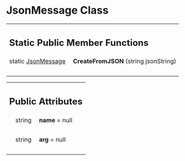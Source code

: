 # JsonMessage Class 

<div class="contents"><table class="memberdecls"><tr class="heading"><td colspan="2"><h2 class="groupheader"><a id="pub-static-methods" name="pub-static-methods"></a> Static Public Member Functions</h2></td></tr><tr class="memitem:a0a4876640181baed34dee6ad356350b6"><td class="memItemLeft" align="right" valign="top"><a id="a0a4876640181baed34dee6ad356350b6" name="a0a4876640181baed34dee6ad356350b6"></a> static <a class="el" href="class_b_f_g_s_d_k_1_1_json_message.html">JsonMessage</a>&#160;</td><td class="memItemRight" valign="bottom"><b>CreateFromJSON</b> (string jsonString)</td></tr><tr class="separator:a0a4876640181baed34dee6ad356350b6"><td class="memSeparator" colspan="2">&#160;</td></tr></table><table class="memberdecls"><tr class="heading"><td colspan="2"><h2 class="groupheader"><a id="pub-attribs" name="pub-attribs"></a> Public Attributes</h2></td></tr><tr class="memitem:aa7b26c7508ce5de2561e3facd59df7bb"><td class="memItemLeft" align="right" valign="top"><a id="aa7b26c7508ce5de2561e3facd59df7bb" name="aa7b26c7508ce5de2561e3facd59df7bb"></a> string&#160;</td><td class="memItemRight" valign="bottom"><b>name</b> = null</td></tr><tr class="separator:aa7b26c7508ce5de2561e3facd59df7bb"><td class="memSeparator" colspan="2">&#160;</td></tr><tr class="memitem:aeeca2f3c7ed44e3fd634d0b432a2d255"><td class="memItemLeft" align="right" valign="top"><a id="aeeca2f3c7ed44e3fd634d0b432a2d255" name="aeeca2f3c7ed44e3fd634d0b432a2d255"></a> string&#160;</td><td class="memItemRight" valign="bottom"><b>arg</b> = null</td></tr><tr class="separator:aeeca2f3c7ed44e3fd634d0b432a2d255"><td class="memSeparator" colspan="2">&#160;</td></tr></table></div> 
